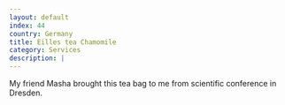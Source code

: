```yaml
---
layout: default
index: 44
country: Germany
title: Eilles tea Chamomile
category: Services
description: |
---
```


My friend Masha brought this tea bag to me from scientific conference in Dresden.
